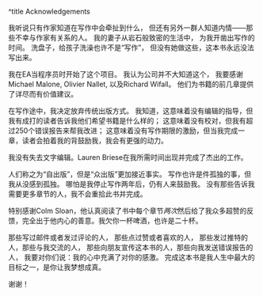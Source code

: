 ^title Acknowledge&shy;ments

我听说只有作家知道在写作中会牵扯到什么，
但还有另外一群人知道内情——那些不幸与作家有关系的人。
我的妻子从岩石般致密的生活中，
为我开凿出写作的时间。
洗盘子，给孩子洗澡也许不是“写作”，
但没有她做这些，这本书永远没法写出来。

我在EA当程序员时开始了这个项目。
我认为公司并不大知道这个，
我要感谢Michael Malone, Olivier Nallet, 以及Richard Wifall。
他们为书籍的前几章提供了详尽而有价值建议。

<span name="editor"></span>在写作途中，我决定放弃传统出版方式。
我知道，这意味着没有编辑的指导，但我有成打的读者告诉我他们希望书籍是什么样的；
这意味着没有校对，但我有超过250个错误报告来帮我改进；
这意味着没有写作期限的激励，但当我完成一章，读者会拍着我的背鼓励我，我会有更强的动力。

<aside name="editor">

我没有失去文字编辑。Lauren Briese在我所需时间出现并完成了杰出的工作。

</aside>

人们称之为“自出版”，但是“众出版”更加接近事实。
写作也许是件孤独的事，但我从没感到孤独。
哪怕是我停止写作两年后，仍有人来鼓励我。
没有那些告诉我需要更多章节的人，我不会重拾此书并完成。

<aside name="colm">

特别感谢Colm Sloan，他认真阅读了书中每个章节*两次*然后给了我众多超赞的反馈，完全出于他内心的善意。我欠你一杯啤酒，也许是二十杯。

</aside>

那些写过邮件或者发过评论的人，
那些点过赞或者喜欢的人，
那些发过推特的人，那些与我交流的人，
那些向朋友宣传这本书的人，那些向我发送错误报告的人，
我要对你们说：我的心中充满了对你的感激。
完成这本书是我人生中最大的目标之一，是你让我梦想成真。

谢谢！